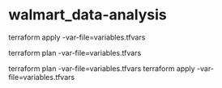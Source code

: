 # walmart_data-analysis
terraform apply -var-file=variables.tfvars

terraform plan -var-file=variables.tfvars

terraform plan -var-file=variables.tfvars
terraform apply -var-file=variables.tfvars
